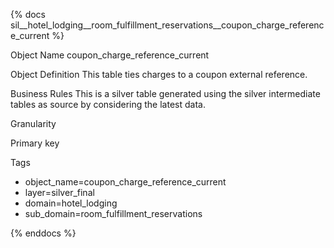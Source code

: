 {% docs sil__hotel_lodging__room_fulfillment_reservations__coupon_charge_reference_current %}

Object Name
coupon_charge_reference_current

Object Definition
This table ties charges to a coupon external reference.

Business Rules
This is a silver table generated using the silver intermediate tables as source by considering the latest data.

Granularity

Primary key

Tags
- object_name=coupon_charge_reference_current
- layer=silver_final
- domain=hotel_lodging
- sub_domain=room_fulfillment_reservations

{% enddocs %}